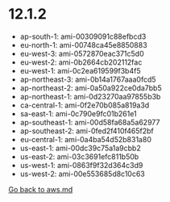 
 # 12.1.2
- ap-south-1: ami-00309091c88efbcd3
- eu-north-1: ami-00748ca45e8850883
- eu-west-3: ami-0572870eac371c5d0
- eu-west-2: ami-0b2664cb202112fac
- eu-west-1: ami-0c2ea619599f3b4f5
- ap-northeast-3: ami-0b14a1767aaa0fcd5
- ap-northeast-2: ami-0a50a922ce0da7bb5
- ap-northeast-1: ami-0d23270aa97855b3b
- ca-central-1: ami-0f2e70b085a819a3d
- sa-east-1: ami-0c790e9fc01b261e1
- ap-southeast-1: ami-00d58fa68a5a62977
- ap-southeast-2: ami-0fed2f410f465f2bf
- eu-central-1: ami-0a4ba54d52b831a80
- us-east-1: ami-00dc39c75a1a9cbb2
- us-east-2: ami-03c3691efc811b50b
- us-west-1: ami-0863f9f32d364c3d9
- us-west-2: ami-00e553685d8c10c63

[Go back to aws.md](../../aws.md) 
